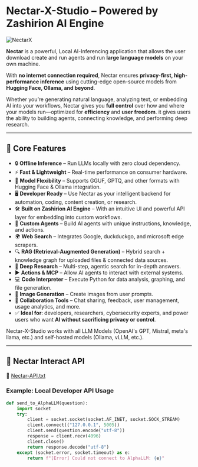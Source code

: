 # Nectar-X-Studio – Powered by Zashirion AI Engine  

![NectarX](https://github.com/user-attachments/assets/dc85d6ad-018f-4899-ac13-631c5ee8901f)  

**Nectar** is a powerful, Local AI-Inferencing application that allows the user download create and run agents and run  **large language models** on your own machine.  

With **no internet connection required**, Nectar ensures **privacy-first, high-performance inference** using cutting-edge open-source models from **Hugging Face, Ollama, and beyond**.  

Whether you’re generating natural language, analyzing text, or embedding AI into your workflows, Nectar gives you **full control** over how and where your models run—optimized for **efficiency** and **user freedom**. it gives users the ability to building agents, connecting knowledge, and performing deep research.

---

## 🚀 Core Features  

- 🔒 **Offline Inference** – Run LLMs locally with zero cloud dependency.  
- ⚡ **Fast & Lightweight** – Real-time performance on consumer hardware.  
- 🧩 **Model Flexibility** – Supports GGUF, GPTQ, and other formats with Hugging Face & Ollama integration.  
- 🖥️ **Developer Ready** – Use Nectar as your intelligent backend for automation, coding, content creation, or research.  
- 🛠️ **Built on Zashirion AI Engine** – With an intuitive UI and powerful API layer for embedding into custom workflows.
- 🤖 **Custom Agents** – Build AI agents with unique instructions, knowledge, and actions.
- 🌍 **Web Search** – Integrates Google, duckduckgo, and microsoft edge scrapers.
- 🔍 **RAG (Retrieval-Augmented Generation)** – Hybrid search + knowledge graph for uploaded files & connected data sources.
- 🔬 **Deep Research** – Multi-step, agentic search for in-depth answers.
- ▶️ **Actions & MCP** – Allow AI agents to interact with external systems.
- 💻 **Code Interpreter** – Execute Python for data analysis, graphing, and file generation.
- 🎨 **Image Generation** – Create images from user prompts.
- 👥 **Collaboration Tools** – Chat sharing, feedback, user management, usage analytics, and more.
-  ✅ **Ideal for**: developers, researchers, cybersecurity experts, and power users who want **AI without sacrificing privacy or control**.

Nectar-X-Studio works with all LLM Models (OpenAI's GPT, Mistral, meta's llama, etc.) and self-hosted models (Ollama, vLLM, etc.).

---

## 🔗 Nectar Interact API  

📄 [Nectar-API.txt](https://github.com/user-attachments/files/20288337/Nectar-API.txt)  

### Example: Local Developer API Usage  

```python
def send_to_AlphaLLM(question):
    import socket
    try:
        client = socket.socket(socket.AF_INET, socket.SOCK_STREAM)
        client.connect(("127.0.0.1", 5005))
        client.send(question.encode("utf-8"))
        response = client.recv(4096)
        client.close()
        return response.decode("utf-8")
    except (socket.error, socket.timeout) as e:
        return f"[Error] Could not connect to AlphaLLM: {e}"
```



